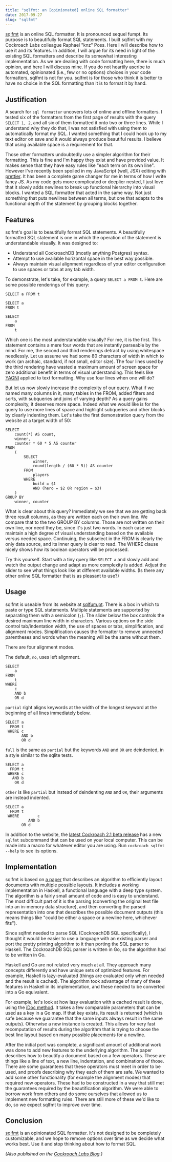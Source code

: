 ```yaml
---
title: "sqlfmt: an [opinionated] online SQL formatter"
date: 2017-09-27
slug: "sqlfmt"
---
```


[sqlfmt](https://sqlfum.pt) is an online SQL formatter. It is pronounced sequel fumpt. Its purpose is to beautifully format SQL statements. I built sqlfmt with my Cockroach Labs colleague Raphael "knz" Poss. Here I will describe how to use it and its features. In addition, I will argue for its need in light of the existing SQL formatters and describe its somewhat interesting implementation. As we are dealing with code formatting here, there is much opinion, and here I will discuss mine. If you do not heartily ascribe to automated, opinionated (i.e., few or no options) choices in your code formatters, sqlfmt is not for you. sqlfmt is for those who think it is better to have no choice in the SQL formatting than it is to format it by hand.

## Justification

A search for `sql formatter` uncovers lots of online and offline formatters. I tested six of the formatters from the first page of results with the query `SELECT 1, 2`, and all six of them formatted it onto two or three lines. While I understand why they do that, I was not satisfied with using them to automatically format my SQL. I wanted something that I could hook up to my text editor on save and it would always produce beautiful results. I believe that using available space is a requirement for that.

Those other formatters undoubtedly use a simpler algorithm for their formatting. This is fine and I'm happy they exist and have provided value. It makes sense that they have easy rules like "each term on its own line". However I've recently been spoiled in my JavaScript (well, JSX) editing with [prettier](https://prettier.io/). It has been a complete game changer for me in terms of how I write fancy JS. As my code gets more complicated or deeplier nested, I just love that it slowly adds newlines to break up functional hierarchy into visual blocks. I wanted a SQL formatter that acted in the same way. Not just something that puts newlines between all terms, but one that adapts to the functional depth of the statement by grouping blocks together.

## Features

sqlfmt's goal is to beautifully format SQL statements. A beautifully formatted SQL statement is one in which the operation of the statement is understandable visually. It was designed to:

- Understand all CockroachDB (mostly anything Postgres) syntax.
- Attempt to use available horizontal space in the best way possible.
- Always maintain visual alignment regardless of your editor configuration to use spaces or tabs at any tab width.

To demonstrate, let's take, for example, a query `SELECT a FROM t`. Here are some possible renderings of this query:

```
SELECT a FROM t
```

```
SELECT a
FROM t
```

```
SELECT
	a
FROM
	t
```

Which one is the most understandable visually? For me, it is the first. This statement contains a mere four words that are instantly parseable by the mind. For me, the second and third renderings detract by using whitespace needlessly. Let us assume we had some 80 characters of width in which to work (an archaic, standard, if not small, editor size). The four lines used by the third rendering have wasted a maximum amount of screen space for zero additional benefit in terms of visual understanding. This feels like [YAGNI](https://en.wikipedia.org/wiki/You_aren%27t_gonna_need_it) applied to text formatting. Why use four lines when one will do?

But let us now slowly increase the complexity of our query. What if we named many columns in it, many tables in the FROM, added filters and sorts, with subqueries and joins of varying depth? As a query gains complexity, it deserves more space. Indeed what we would like is for the query to use more lines of space and highlight subqueries and other blocks by clearly indenting them. Let's take the first demonstration query from the website at a target width of 50:

```
SELECT
	count(*) AS count,
	winner,
	counter * 60 * 5 AS counter
FROM
	(
		SELECT
			winner,
			round(length / (60 * 5)) AS counter
		FROM
			players
		WHERE
			build = $1
			AND (hero = $2 OR region = $3)
	)
GROUP BY
	winner, counter
```

What is clear about this query? Immediately we see that we are getting back three result columns, as they are written each on their own line. We compare that to the two GROUP BY columns. Those are not written on their own line, nor need they be, since it's just two words. In each case we maintain a high degree of visual understanding based on the available versus needed space. Continuing, the subselect in the FROM is clearly the only data source, and its inner query is clear to read. The WHERE clause nicely shows how its boolean operators will be processed.

Try this yourself. Start with a tiny query like `SELECT a` and slowly add and watch the output change and adapt as more complexity is added. Adjust the slider to see what things look like at different available widths. (Is there any other online SQL formatter that is as pleasant to use?)

## Usage

sqlfmt is useable from its website at [sqlfum.pt](https://sqlfum.pt). There is a box in which to paste or type SQL statements. Multiple statements are supported by separating them with a semicolon (`;`). The slider below the box controls the desired maximum line width in characters. Various options on the side control tab/indentation width, the use of spaces or tabs, simplification, and alignment modes. Simplification causes the formatter to remove unneeded parentheses and words when the meaning will be the same without them.

There are four alignment modes.

The default, `no`, uses left alignment.

```
SELECT
    a
FROM
    t
WHERE
    c
    AND b
    OR d
```

`partial` right aligns keywords at the width of the longest keyword at the beginning of all lines immediately below.

```
SELECT a
  FROM t
 WHERE c
       AND b
       OR d
```

`full` is the same as `partial` but the keywords `AND` and `OR` are deindented, in a style similar to the sqlite tests.

```
SELECT a
  FROM t
 WHERE c
   AND b
    OR d
```


`other` is like `partial` but instead of deindenting `AND` and `OR`, their arguments are instead indented.

```
SELECT a
  FROM t
 WHERE        c
          AND b
       OR d
```

In addition to the website, the [latest Cockroach 2.1 beta  release](https://www.cockroachlabs.com/docs/releases/v2.1.0-beta.20180924.html) has a new `sqlfmt` subcommand that can be used on your local computer. This can be made into a macro for whatever editor you are using. Run `cockroach sqlfmt --help` to see its options.

## Implementation

sqlfmt is based on [a paper](http://homepages.inf.ed.ac.uk/wadler/papers/prettier/prettier.pdf) that describes an algorithm to efficiently layout documents with multiple possible layouts. It includes a working implementation in Haskell, a functional language with a deep type system. The algorithm is a fairly small amount of code and is easy to understand. The most difficult part of it is the parsing (converting the original text file into an in-memory data structure), and then converting the parsed representation into one that describes the possible document outputs (this means things like "could be either a space or a newline here, whichever fits").

Since sqlfmt needed to parse SQL (CockroachDB SQL specifically), I thought it would be easier to use a language with an existing parser and port the pretty printing algorithm to it than porting the SQL parser to Haskell. The CockroachDB SQL parser is written in Go, so the algorithm had to be written in Go.

Haskell and Go are not related very much at all. They approach many concepts differently and have unique sets of optimized features. For example, Haskell is lazy-evaluated (things are evaluated only when needed and the result is cached). The algorithm took advantage of many of these features in Haskell in its implementation, and these needed to be converted into a Go equivalent.

For example, let's look at how lazy evaluation with a cached result is done, using the [iDoc method](https://github.com/cockroachdb/cockroach/blob/cbe3d10fd28f7a1a1025028b9f840e2f6e437133/pkg/util/pretty/pretty.go#L185). It takes a few comparable parameters that can be used as a key in a Go map. If that key exists, its result is returned (which is safe because we guarantee that the same inputs always result in the same outputs). Otherwise a new instance is created. This allows for very fast recomputation of results during the algorithm that is trying to choose the best line layout based on many possible placements for a newline.

After the initial port was complete, a significant amount of additional work was done to add new features to the underlying algorithm. The paper describes how to beautify a document based on a few operators. These are things like a line of text, a new line, indentation, and combinations of those. There are some guarantees that these operators must meet in order to be used, and proofs describing why they each of them are safe. We wanted to add some other functionality (for example the alignment modes) that required new operators. These had to be constructed in a way that still met the guarantees required by the beautification algorithm. We were able to borrow work from others and do some ourselves that allowed us to implement new formatting rules. There are still more of these we'd like to do, so we expect sqlfmt to improve over time.

## Conclusion

[sqlfmt](https://sqlfum.pt/) is an opinionated SQL formatter. It's not designed to be completely customizable, and we hope to remove options over time as we decide what works best. Use it and stop thinking about how to format SQL.

_(Also published on the [Cockroach Labs Blog](https://www.cockroachlabs.com/blog/sql-fmt-online-sql-formatter/).)_
